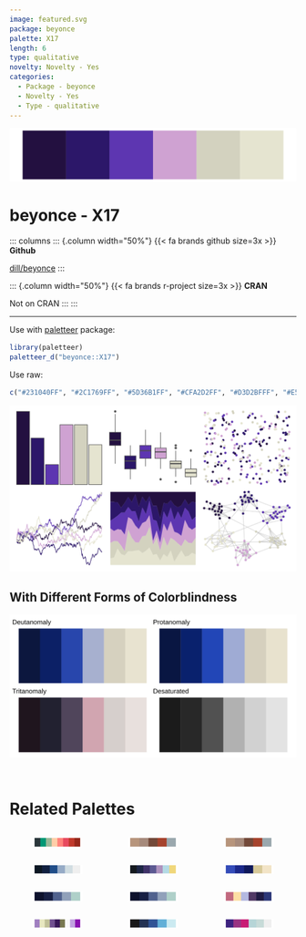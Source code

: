```yaml
---
image: featured.svg
package: beyonce
palette: X17
length: 6
type: qualitative
novelty: Novelty - Yes
categories:
  - Package - beyonce
  - Novelty - Yes
  - Type - qualitative
---
```


![](featured.svg)

# beyonce - X17 

::: columns
::: {.column width="50%"}
{{< fa brands github size=3x >}}
**Github**

[dill/beyonce](https://github.com/dill/beyonce)
:::

::: {.column width="50%"}
{{< fa brands r-project size=3x >}}
**CRAN**

Not on CRAN
:::
:::

<hr> 

Use with [paletteer](https://emilhvitfeldt.github.io/paletteer/) package:

```r
library(paletteer)
paletteer_d("beyonce::X17")
```

Use raw:

```r
c("#231040FF", "#2C1769FF", "#5D36B1FF", "#CFA2D2FF", "#D3D2BFFF", "#E5E4D0FF")
``` 

![](examples.png) <br>

## With Different Forms of Colorblindness

![](colorblind.svg) 

<br>

# Related Palettes

<div class="list" style="display: grid; grid-template-columns: auto auto auto;"> <figure class="figure">
<a href="../../awtools/a_palette/"> <img src="../../awtools/a_palette/featured.svg" style="width: 100%;" class="figure-img"></a>
</figure> <figure class="figure">
<a href="../../ButterflyColors/hamadryas_feronia/"> <img src="../../ButterflyColors/hamadryas_feronia/featured.svg" style="width: 100%;" class="figure-img"></a>
</figure> <figure class="figure">
<a href="../../ButterflyColors/hamadryas_feronia/"> <img src="../../ButterflyColors/hamadryas_feronia/featured.svg" style="width: 100%;" class="figure-img"></a>
</figure> <figure class="figure">
<a href="../../beyonce/X7/"> <img src="../../beyonce/X7/featured.svg" style="width: 100%;" class="figure-img"></a>
</figure> <figure class="figure">
<a href="../../ghibli/LaputaMedium/"> <img src="../../ghibli/LaputaMedium/featured.svg" style="width: 100%;" class="figure-img"></a>
</figure> <figure class="figure">
<a href="../../lisa/YvesKlein/"> <img src="../../lisa/YvesKlein/featured.svg" style="width: 100%;" class="figure-img"></a>
</figure> <figure class="figure">
<a href="../../lisa/GeorgiaOKeeffe/"> <img src="../../lisa/GeorgiaOKeeffe/featured.svg" style="width: 100%;" class="figure-img"></a>
</figure> <figure class="figure">
<a href="../../rtist/okeeffe/"> <img src="../../rtist/okeeffe/featured.svg" style="width: 100%;" class="figure-img"></a>
</figure> <figure class="figure">
<a href="../../DresdenColor/briefcases/"> <img src="../../DresdenColor/briefcases/featured.svg" style="width: 100%;" class="figure-img"></a>
</figure> <figure class="figure">
<a href="../../palettetown/dratini/"> <img src="../../palettetown/dratini/featured.svg" style="width: 100%;" class="figure-img"></a>
</figure> <figure class="figure">
<a href="../../fishualize/Ostracion_whitleyi/"> <img src="../../fishualize/Ostracion_whitleyi/featured.svg" style="width: 100%;" class="figure-img"></a>
</figure> <figure class="figure">
<a href="../../beyonce/X11/"> <img src="../../beyonce/X11/featured.svg" style="width: 100%;" class="figure-img"></a>
</figure> 
</div>
